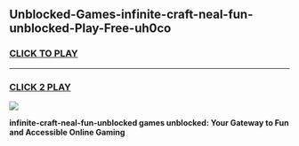 
## Unblocked-Games-infinite-craft-neal-fun-unblocked-Play-Free-uh0co
<h3>
<a href="https://premium76.site?title=infinite-craft-neal-fun-unblocked&ref=18A1">CLICK TO PLAY</a></h3>
<hr>

<h3>
<a href="https://premium76.site?title=infinite-craft-neal-fun-unblocked&ref=18A1">CLICK 2 PLAY</a>
  
</h3>

<a href="https://premium76.site?title=infinite-craft-neal-fun-unblocked&ref=18A1"><img src="https://clearcache.store/games.png"></a>


**infinite-craft-neal-fun-unblocked games unblocked: Your Gateway to Fun and Accessible Online Gaming**
